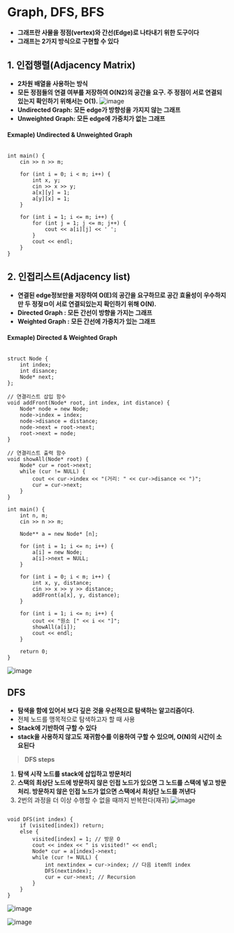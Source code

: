 Graph, DFS, BFS
================
* **그래프란 사물을 정점(vertex)와 간선(Edge)로 나타내기 위한 도구이다**
* **그래프는 2가지 방식으로 구현할 수 있다**
## 1. 인접행렬(Adjacency Matrix)
* **2차원 배열을 사용하는 방식**
* **모든 정점들의 연결 여부를 저장하여 O(N2)의 공간을 요구. 주 정점이 서로 연결되있는지 확인하기 위해서는 O(1).**
![image](https://user-images.githubusercontent.com/50229148/108811059-de2c2280-75ef-11eb-83fe-869752c05edb.png)
* **Undirected Graph: 모든 edge가 방향성을 가지지 않는 그래프**
* **Unweighted Graph: 모든 edge에 가중치가 없는 그래프**
#### Exmaple) Undirected & Unweighted Graph
<pre><code>
int main() {
	cin >> n >> m;

	for (int i = 0; i < m; i++) {
		int x, y;
		cin >> x >> y;
		a[x][y] = 1;
		a[y][x] = 1;
	}

	for (int i = 1; i <= m; i++) {
		for (int j = 1; j <= m; j++) {
			cout << a[i][j] << ' ';
		}
		cout << endl;
	}
}</code></pre>

## 2. 인접리스트(Adjacency list)
* **연결된 edge정보만을 저장하여 O(E)의 공간을 요구하므로 공간 효율성이 우수하지만 두 정젖ㅁ이 서로 연결되있는지 확인하기 위해 O(N).**
* **Directed Graph : 모든 간선이 방향을 가지는 그래프**
* **Weighted Graph : 모든 간선에 가중치가 있는 그래프**
#### Exmaple) Directed & Weighted Graph
<pre><code>
struct Node {
	int index;
	int disance;
	Node* next;
};

// 연결리스트 삽입 함수
void addFront(Node* root, int index, int distance) { 
	Node* node = new Node;
	node->index = index;
	node->disance = distance;
	node->next = root->next;
	root->next = node;
}

// 연결리스트 출력 함수
void showAll(Node* root) {
	Node* cur = root->next;
	while (cur != NULL) {
		cout << cur->index << "(거리: " << cur->disance << ")";
		cur = cur->next;
	}
}

int main() {
	int n, m;
	cin >> n >> m;

	Node** a = new Node* [n];

	for (int i = 1; i <= n; i++) {
		a[i] = new Node;
		a[i]->next = NULL;
	}

	for (int i = 0; i < m; i++) {
		int x, y, distance;
		cin >> x >> y >> distance;
		addFront(a[x], y, distance);
	}

	for (int i = 1; i <= n; i++) {
		cout << "원소 [" << i << "]";
		showAll(a[i]);
		cout << endl;
	}

	return 0;
}</code></pre>
![image](https://user-images.githubusercontent.com/50229148/108811047-d79dab00-75ef-11eb-8fd7-950e9370d6de.png)
## DFS
* **탐색을 함에 있어서 보다 깊은 것을 우선적으로 탐색하는 알고리즘이다.**
* 전체 노드를 맹목적으로 탐색하고자 할 때 사용
* **Stack에 기반하여 구할 수 있다**
* **stack을 사용하지 않고도 재귀함수를 이용하여 구할 수 있으며, O(N)의 시간이 소요된다**
> **DFS steps**
1) **탐색 시작 노드를 stack에 삽입하고 방문처리**
2) **스택의 최상단 노드에 방문하지 않은 인접 노드가 있으면 그 노드를 스택에 넣고 방문처리. 방문하지 않은 인접 노드가 없으면 스택에서 최상단 노드를 꺼낸다**
3) 2번의 과정을 더 이상 수행할 수 없을 때까지 반복한다(재귀)
![image](https://user-images.githubusercontent.com/50229148/108818549-e63e8f00-75fc-11eb-9ea7-d235132f18fb.png)
<pre><code>
void DFS(int index) { 
	if (visited[index]) return;
	else {
		visited[index] = 1; // 방문 O
		cout << index << " is visited!" << endl;
		Node* cur = a[index]->next; 
		while (cur != NULL) {
			int nextindex = cur->index; // 다음 item의 index
			DFS(nextindex);
			cur = cur->next; // Recursion
		}
	}
} </code></pre>
![image](https://user-images.githubusercontent.com/50229148/108818158-56004a00-75fc-11eb-9d0b-4c1ab77aabff.png)

![image](https://user-images.githubusercontent.com/50229148/108818018-20f3f780-75fc-11eb-84d1-893db093e0c8.png)
